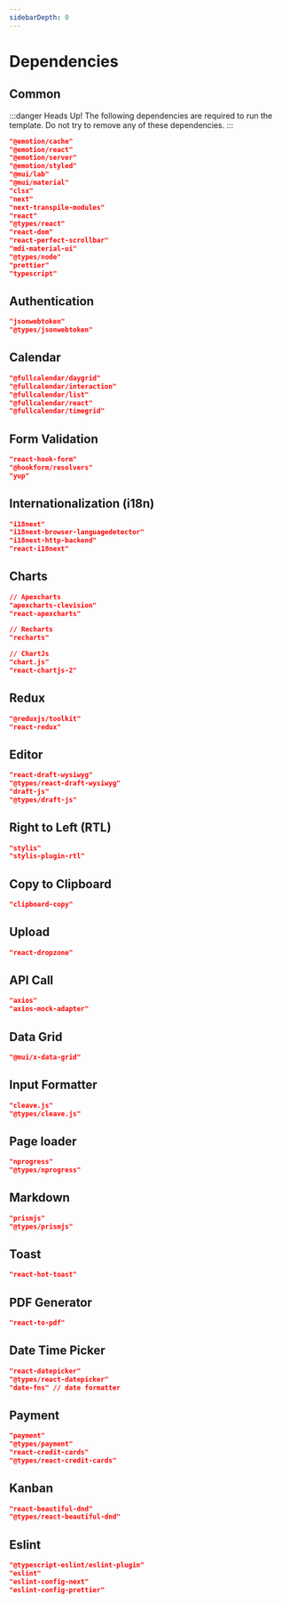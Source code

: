 ```yaml
---
sidebarDepth: 0
---
```


# Dependencies

## Common

:::danger Heads Up!
The following dependencies are required to run the template. Do not try to remove any of these dependencies.
:::

```json
"@emotion/cache"
"@emotion/react"
"@emotion/server"
"@emotion/styled"
"@mui/lab"
"@mui/material"
"clsx"
"next"
"next-transpile-modules"
"react"
"@types/react"
"react-dom"
"react-perfect-scrollbar"
"mdi-material-ui"
"@types/node"
"prettier"
"typescript"
```

## Authentication

```json
"jsonwebtoken"
"@types/jsonwebtoken"
```

## Calendar

```json
"@fullcalendar/daygrid"
"@fullcalendar/interaction"
"@fullcalendar/list"
"@fullcalendar/react"
"@fullcalendar/timegrid"
```

## Form Validation

```json
"react-hook-form"
"@hookform/resolvers"
"yup"
```

## Internationalization (i18n)

```json
"i18next"
"i18next-browser-languagedetector"
"i18next-http-backend"
"react-i18next"
```

## Charts

```json
// Apexcharts
"apexcharts-clevision"
"react-apexcharts"

// Recharts
"recharts"

// ChartJs
"chart.js"
"react-chartjs-2"
```

## Redux

```json
"@reduxjs/toolkit"
"react-redux"
```

## Editor

```json
"react-draft-wysiwyg"
"@types/react-draft-wysiwyg"
"draft-js"
"@types/draft-js"
```

## Right to Left (RTL)

```json
"stylis"
"stylis-plugin-rtl"
```

## Copy to Clipboard

```json
"clipboard-copy"
```

## Upload

```json
"react-dropzone"
```

## API Call

```json
"axios"
"axios-mock-adapter"
```

## Data Grid

```json
"@mui/x-data-grid"
```

## Input Formatter

```json
"cleave.js"
"@types/cleave.js"
```

## Page loader

```json
"nprogress"
"@types/nprogress"
```

## Markdown

```json
"prismjs"
"@types/prismjs"
```

## Toast

```json
"react-hot-toast"
```

## PDF Generator

```json
"react-to-pdf"
```

## Date Time Picker

```json
"react-datepicker"
"@types/react-datepicker"
"date-fns" // date formatter
```

## Payment

```json
"payment"
"@types/payment"
"react-credit-cards"
"@types/react-credit-cards"
```

## Kanban

```json
"react-beautiful-dnd"
"@types/react-beautiful-dnd"
```

## Eslint

```json
"@typescript-eslint/eslint-plugin"
"eslint"
"eslint-config-next"
"eslint-config-prettier"
```
